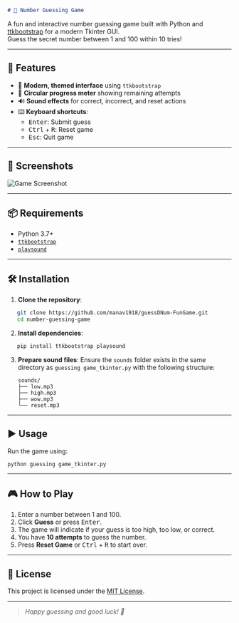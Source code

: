 
````markdown
# 🎯 Number Guessing Game
````
A fun and interactive number guessing game built with Python and [ttkbootstrap](https://ttkbootstrap.readthedocs.io/) for a modern Tkinter GUI.  
Guess the secret number between 1 and 100 within 10 tries!

---

## 🚀 Features

- 🎨 **Modern, themed interface** using `ttkbootstrap`
- 🔄 **Circular progress meter** showing remaining attempts
- 🔊 **Sound effects** for correct, incorrect, and reset actions
- ⌨️ **Keyboard shortcuts**:
  - <kbd>Enter</kbd>: Submit guess
  - <kbd>Ctrl</kbd> + <kbd>R</kbd>: Reset game
  - <kbd>Esc</kbd>: Quit game

---

## 📸 Screenshots

![Game Screenshot](https://github.com/user-attachments/assets/d5a9575a-4b38-40ff-926f-71398d17ebba)

---

## 📦 Requirements

- Python 3.7+
- [`ttkbootstrap`](https://pypi.org/project/ttkbootstrap/)
- [`playsound`](https://pypi.org/project/playsound/)

---

## 🛠 Installation

1. **Clone the repository**:

````bash
   git clone https://github.com/manav1918/guessDNum-FunGame.git
   cd number-guessing-game
````

2. **Install dependencies**:

````bash
   pip install ttkbootstrap playsound
````

3. **Prepare sound files**:
   Ensure the `sounds` folder exists in the same directory as `guessing game_tkinter.py` with the following structure:

   ```
   sounds/
   ├── low.mp3
   ├── high.mp3
   ├── wow.mp3
   └── reset.mp3
   ```

---

## ▶️ Usage

Run the game using:

```bash
python guessing game_tkinter.py
```

---

## 🎮 How to Play

1. Enter a number between 1 and 100.
2. Click **Guess** or press <kbd>Enter</kbd>.
3. The game will indicate if your guess is too high, too low, or correct.
4. You have **10 attempts** to guess the number.
5. Press **Reset Game** or <kbd>Ctrl</kbd> + <kbd>R</kbd> to start over.

---

## 📄 License

This project is licensed under the [MIT License](LICENSE).

---

> *Happy guessing and good luck! 🎉*

```
